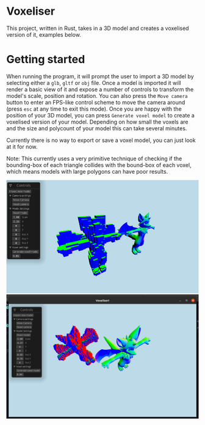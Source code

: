 # Voxeliser

This project, written in Rust, takes in a 3D model and creates a voxelised version of it, examples below.

# Getting started

When running the program, it will prompt the user to import a 3D model by selecting either a `glb`, `gltf` or `obj` file. Once a model is imported it will render a basic view of it and expose a number of controls to transform the model's scale, position and rotation. You can also press the `Move camera` button to enter an FPS-like control scheme to move the camera around (press `esc` at any time to exit this mode). Once you are happy with the position of your 3D model, you can press `Generate voxel model` to create a voxelised version of your model. Depending on how small the voxels are and the size and polycount of your model this can take several minutes.

Currently there is no way to export or save a voxel model, you can just look at it for now.

Note:
This currently uses a very primitive technique of checking if the bounding-box of each triangle collides with the bound-box of each voxel, which means models with large polygons can have poor results.

![Demonstration of a voxellised 3D model](demo/Voxels.png)
![Demonstration of a transformed and then voxellised 3D model](demo/Voxels2.png)